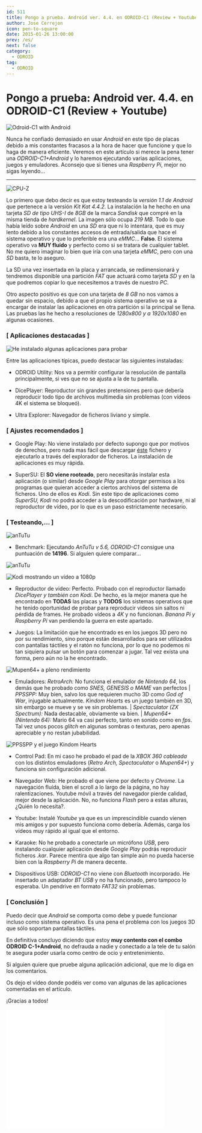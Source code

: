 ```yaml
---
id: 511
title: Pongo a prueba. Android ver. 4.4. en ODROID-C1 (Review + Youtube)
author: Jose Cerrejon
icon: pen-to-square
date: 2015-01-26 13:00:00
prev: /es/
next: false
category:
  - ODROID
tag:
  - ODROID
---
```


# Pongo a prueba: Android ver. 4.4. en ODROID-C1 (Review + Youtube)

![Odroid-C1 with Android](/images/odroid_android.png)

Nunca he confiado demasiado en usar *Android* en este tipo de placas debido a mis constantes fracasos a la hora de hacer que funcione y que lo haga de manera eficiente. Veremos en este artículo si merece la pena tener una *ODROID-C1+Android* y lo haremos ejecutando varias aplicaciones, juegos y emuladores. Aconsejo que si tienes una *Raspberry Pi*, mejor no sigas leyendo...

- - -
![CPU-Z](/images/2015/01/Andro_ODROID_02.jpg "CPU-Z")

Lo primero que debo decir es que estoy testeando la *versión 1.1 de Android* que pertenece a la versión *Kit Kat 4.4.2*. La instalación la he hecho en una tarjeta *SD de tipo UHS-I* de *8GB* de la marca *Sandisk* que compré en la misma tienda de *hardkernel*. La imagen sólo ocupa *219 MB*. Todo lo que había leído sobre *Android* en una *SD* era que ni lo intentara, que es muy lento debido a los constantes accesos de entrada/salida que hace el sistema operativo y que lo preferible era una *eMMC*... **Falso**. El sistema operativo va **MUY fluído** y perfecto como si se tratara de cualquier tablet. No me quiero imaginar lo bien que iría con una tarjeta *eMMC*, pero con una *SD* basta, te lo aseguro.

La SD una vez insertada en la placa y arrancada, se redimensionará y tendremos disponible una partición *FAT* que actuará como tarjeta *SD* y en la que podremos copiar lo que necesitemos a través de nuestro *PC*. 

Otro aspecto positivo es que con una tarjeta de *8 GB* no nos vamos a quedar sin espacio, debido a que el propio sistema operativo se va a encargar de instalar las aplicaciones en otra partición si la principal se llena. Las pruebas las he hecho a  resoluciones de *1280x800 y a 1920x1080* en algunas ocasiones.

### [ Aplicaciones destacadas ]

![He instalado algunas aplicaciones para probar](/images/2015/01/Andro_ODROID_01.jpg "He instalado algunas aplicaciones para probar")

Entre las aplicaciones típicas, puedo destacar las siguientes instaladas:

* ODROID Utility: Nos va a permitir configurar la resolución de pantalla principalmente, si ves que no se ajusta a la de tu pantalla.

* DicePlayer: Reproductor sin grandes pretensiones pero que debería reproducir todo tipo de archivos multimedia sin problemas (con vídeos 4K el sistema se bloqueó).

* Ultra Explorer: Navegador de ficheros liviano y simple.

### [ Ajustes recomendados ]

* Google Play: No viene instalado por defecto supongo que por motivos de derechos, pero nada mas fácil que descargar [éste](https://www.dropbox.com/s/f2ljl13kdpum2m0/GAppsInstaller.apk) fichero y ejecutarlo a través del explorador de ficheros. La instalación de aplicaciones es muy rápida.

* SuperSU: El **SO viene rooteado**, pero necesitarás instalar esta aplicación (o similar) desde *Google Play* para otorgar permisos a los programas que quieran acceder a ciertos archivos del sistema de ficheros. Uno de ellos es *Kodi*. Sin este tipo de aplicaciones como *SuperSU, Kodi* no podrá acceder a la descodificación por hardware, ni al reproductor de vídeo, por lo que es un paso estrictamente necesario.

### [ Testeando,... ]

![anTuTu](/images/2015/01/anTuTu_ODROID-C1.jpg)

* Benchmark: Ejecutando *AnTuTu v 5.6, ODROID-C1* consigue una puntuación de **14196**. Si alguien quiere comparar...

![anTuTu](/images/2015/01/scores.png)

![Kodi mostrando un vídeo a 1080p](/images/2015/01/Andro_ODROID_03.jpg "Kodi mostrando un vídeo a 1080p")

* Reproductor de video: Perfecto. Probado con el reproductor llamado *DicePlayer y también con Kodi*. De hecho, es la mejor manera que he encontrado en **TODAS** las placas y **TODOS** los sistemas operativos que he tenido oportunidad de probar para reproducir videos sin saltos ni pérdida de frames. He probado vídeos a *4K* y no funcionan. *Banana Pi y Raspberry Pi* van perdiendo la guerra en este apartado.

* Juegos: La limitación que he encontrado es en los juegos 3D pero no por su rendimiento, sino porque están desarrollados para ser utilizados con pantallas táctiles y el ratón no funciona, por lo que no podemos ni tan siquiera pulsar un botón para comenzar a jugar. Tal vez exísta una forma, pero aún no la he encontrado.

![Mupen64+ a pleno rendimiento](/images/2015/01/Andro_ODROID_04.jpg "Mupen64+ a pleno rendimiento")

* Emuladores: *RetroArch:* No funciona el emulador de *Nintendo 64*, los demás que he probado como *SNES, GENESIS o MAME* van perfectos | *PPSSPP:* Muy bien, salvo los que requieren mucho 3D como *God of War*, injugable actualmente. *Kindom Hearts* es un juego también en 3D, sin embargo se mueve y se ve sin problemas. | *Spectaculator (ZX Spectrum):* Nada destacable, obviamente va bien. | *Mupen64+ (Nintendo 64):* Mario 64 va casi perfecto, tanto en sonido como en *fps*. Tal vez unos pocos *glitch* en algunas sombras o texturas, pero apenas apreciable y no restan jubabilidad.

![PPSSPP y el juego Kindom Hearts](/images/2015/01/Andro_ODROID_05.jpg "PPSSPP y el juego Kindom Hearts")

* Control Pad: En mi caso he probado el pad de la *XBOX 360 cableada* con los distintos emuladores (*Retro Arch, Spectaculator* o *Mupen64+*) y funciona sin configuración adicional. 

* Navegador Web: He probado el que viene por defecto y *Chrome*. La navegación fluída, bien el scroll a lo largo de la página, no hay ralentizaciones. Youtube móvil a través del navegador pierde calidad, mejor desde la aplicación. No, no funciona *Flash* pero a estas alturas, ¿Quién lo necesita?.

* Youtube: Instalé *Youtube* ya que es un imprescindible cuando vienen mis amigos y por supuesto funciona como debería. Además, carga los vídeos muy rápido al igual que el entorno.

* Karaoke: No he probado a conectarle un micrófono *USB*, pero instalando cualquier aplicación desde *Google Play* podrás reproducir ficheros *.kar*. Parece mentira que algo tan simple aún no pueda hacerse bien con la *Raspberry Pi* de manera decente. 

* Dispositivos USB: *ODROID-C1* no viene con *Bluetooth* incorporado. He insertado un adaptador *BT USB* y no ha funcionado, pero tampoco lo esperaba. Un pendrive en formato *FAT32* sin problemas.

### [ Conclusión ]

Puedo decir que *Android* se comporta como debe y puede funcionar incluso como sistema operativo. Es una pena el problema con los juegos 3D que sólo soportan pantallas táctiles.

En definitiva concluyo diciendo que estoy **muy contento con el combo ODROID C-1+Android**, no defrauda a nadie y conectado a la tele de tu salón te asegura poder usarla como centro de ocio y entretenimiento.

Si alguien quiere que pruebe alguna aplicación adicional, que me lo diga en los comentarios.

Os dejo el vídeo donde podéis ver como van algunas de las aplicaciones comentadas en el artículo.

¡Gracias a todos!

<iframe width="420" height="315" src="//www.youtube.com/embed/O4yoqK-KdKQ?rel=0" frameborder="0" allowfullscreen></iframe>